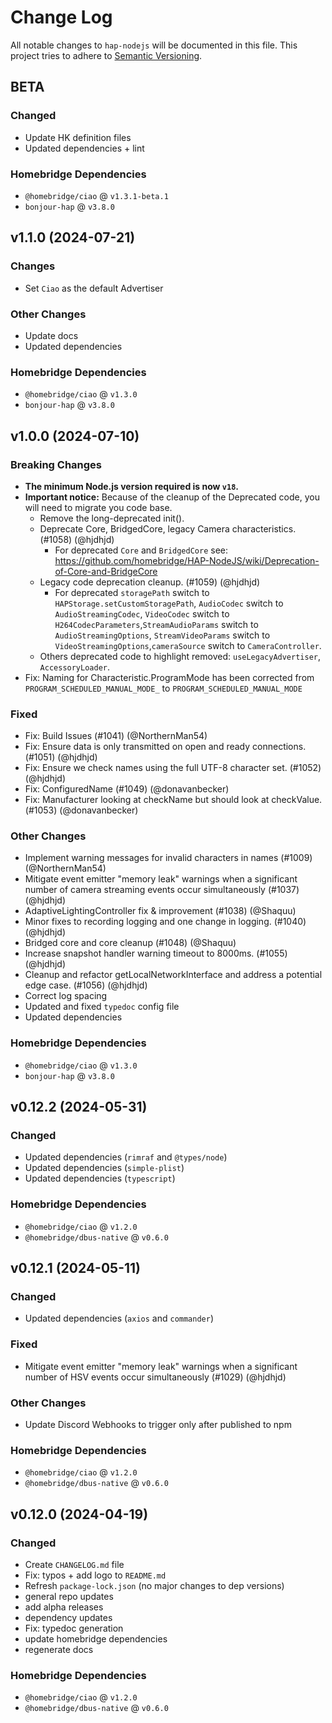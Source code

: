 # Change Log

All notable changes to `hap-nodejs` will be documented in this file. This project tries to adhere to [Semantic Versioning](http://semver.org/).

## BETA

### Changed

- Update HK definition files
- Updated dependencies + lint

### Homebridge Dependencies

- `@homebridge/ciao` @ `v1.3.1-beta.1`
- `bonjour-hap` @ `v3.8.0`

## v1.1.0 (2024-07-21)

### Changes

- Set `Ciao` as the default Advertiser

### Other Changes

- Update docs
- Updated dependencies

### Homebridge Dependencies

- `@homebridge/ciao` @ `v1.3.0`
- `bonjour-hap` @ `v3.8.0`

## v1.0.0 (2024-07-10)

### Breaking Changes

- **The minimum Node.js version required is now `v18`.**
- **Important notice:** Because of the cleanup of the Deprecated code, you will need to migrate you code base.
    - Remove the long-deprecated init().
    - Deprecate Core, BridgedCore, legacy Camera characteristics. (#1058) (@hjdhjd)
        - For deprecated `Core` and `BridgedCore` see: https://github.com/homebridge/HAP-NodeJS/wiki/Deprecation-of-Core-and-BridgeCore
    - Legacy code deprecation cleanup. (#1059) (@hjdhjd)
        - For deprecated `storagePath` switch to `HAPStorage.setCustomStoragePath`, `AudioCodec` switch to `AudioStreamingCodec`, `VideoCodec` switch to `H264CodecParameters`,`StreamAudioParams` switch to `AudioStreamingOptions`, `StreamVideoParams` switch to `VideoStreamingOptions`,`cameraSource` switch to `CameraController`.
    - Others deprecated code to highlight removed: `useLegacyAdvertiser`, `AccessoryLoader`.
- Fix: Naming for Characteristic.ProgramMode has been corrected from `PROGRAM_SCHEDULED_MANUAL_MODE_` to `PROGRAM_SCHEDULED_MANUAL_MODE`

### Fixed

- Fix: Build Issues (#1041) (@NorthernMan54)
- Fix: Ensure data is only transmitted on open and ready connections. (#1051) (@hjdhjd)
- Fix: Ensure we check names using the full UTF-8 character set. (#1052) (@hjdhjd)
- Fix: ConfiguredName (#1049) (@donavanbecker)
- Fix: Manufacturer looking at checkName but should look at checkValue. (#1053) (@donavanbecker)

### Other Changes

- Implement warning messages for invalid characters in names (#1009) (@NorthernMan54)
- Mitigate event emitter "memory leak" warnings when a significant number of camera streaming events occur simultaneously (#1037) (@hjdhjd)
- AdaptiveLightingController fix & improvement (#1038) (@Shaquu)
- Minor fixes to recording logging and one change in logging. (#1040) (@hjdhjd)
- Bridged core and core cleanup (#1048) (@Shaquu)
- Increase snapshot handler warning timeout to 8000ms. (#1055) (@hjdhjd)
- Cleanup and refactor getLocalNetworkInterface and address a potential edge case. (#1056) (@hjdhjd)
- Correct log spacing
- Updated and fixed `typedoc` config file
- Updated dependencies

### Homebridge Dependencies

- `@homebridge/ciao` @ `v1.3.0`
- `bonjour-hap` @ `v3.8.0`

## v0.12.2 (2024-05-31)

### Changed

- Updated dependencies (`rimraf` and `@types/node`)
- Updated dependencies (`simple-plist`)
- Updated dependencies (`typescript`)

### Homebridge Dependencies

- `@homebridge/ciao` @ `v1.2.0`
- `@homebridge/dbus-native` @ `v0.6.0`

## v0.12.1 (2024-05-11)

### Changed

- Updated dependencies (`axios` and `commander`)

### Fixed

- Mitigate event emitter "memory leak" warnings when a significant number of HSV events occur simultaneously (#1029) (@hjdhjd)

### Other Changes

- Update Discord Webhooks to trigger only after published to npm

### Homebridge Dependencies

- `@homebridge/ciao` @ `v1.2.0`
- `@homebridge/dbus-native` @ `v0.6.0`

## v0.12.0 (2024-04-19)

### Changed

- Create `CHANGELOG.md` file
- Fix: typos + add logo to `README.md`
- Refresh `package-lock.json` (no major changes to dep versions)
- general repo updates
- add alpha releases
- dependency updates
- Fix: typedoc generation
- update homebridge dependencies
- regenerate docs

### Homebridge Dependencies

- `@homebridge/ciao` @ `v1.2.0`
- `@homebridge/dbus-native` @ `v0.6.0`

